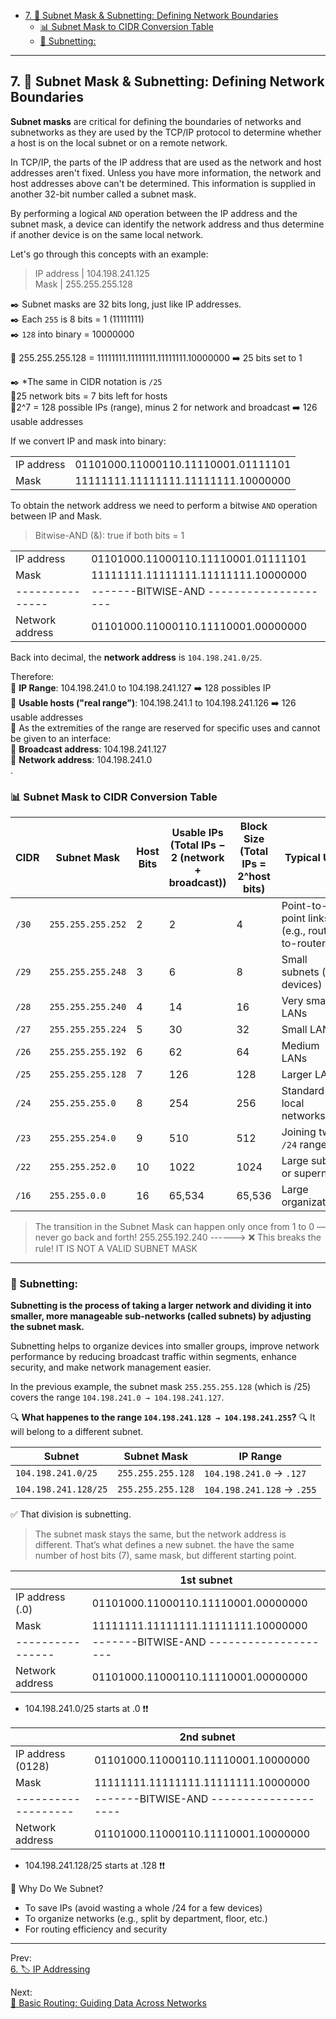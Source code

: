 - [7. 👺 Subnet Mask \& Subnetting: Defining Network Boundaries](#7--subnet-mask--subnetting-defining-network-boundaries)
  - [📊 Subnet Mask to CIDR Conversion Table](#-subnet-mask-to-cidr-conversion-table)
  - [🧮 Subnetting:](#-subnetting)

---

## 7. 👺 Subnet Mask & Subnetting: Defining Network Boundaries

**Subnet masks** are critical for defining the boundaries of networks and subnetworks as they are used by the TCP/IP protocol to determine whether a host is on the local subnet or on a remote network.

In TCP/IP, the parts of the IP address that are used as the network and host addresses aren't fixed. Unless you have more information, the network and host addresses above can't be determined. This information is supplied in another 32-bit number called a subnet mask.

By performing a logical `AND` operation between the IP address and the subnet mask, a device can identify the network address and thus determine if another device is on the same local network. 

Let's go through this concepts with an example:  
  
> IP address | 104.198.241.125  
> Mask       | 255.255.255.128

✒️ Subnet masks are 32 bits long, just like IP addresses.  
✒️ Each `255` is 8 bits = 1 (11111111)  
✒️ `128` into binary = 10000000  

📌 255.255.255.128 = 11111111.11111111.11111111.10000000 ➡️ 25 bits set to 1  

✒️ *The same in CIDR notation is `/25`   
🔸25 network bits = 7 bits left for hosts  
🔸2^7 = 128 possible IPs (range), minus 2 for network and broadcast ➡️  126 usable addresses  

If we convert IP and mask into binary:  
  
|				|										|
|---------------|---------------------------------------|
| IP address	| 01101000.11000110.11110001.01111101	|
| Mask			| 11111111.11111111.11111111.10000000	|

To obtain the network address we need to perform a bitwise `AND` operation between IP and Mask. 

> Bitwise-AND (&): true if both bits = 1

|				|										|
|---------------|---------------------------------------|
| IP address	| 01101000.11000110.11110001.01111101	|
| Mask			| 11111111.11111111.11111111.10000000	|
|---------------|-------BITWISE-AND --------------------|
|Network address | 01101000.11000110.11110001.00000000	|

Back into decimal, the **network address** is `104.198.241.0/25`.  
  
Therefore:  
🔹 **IP Range**: 104.198.241.0 to 104.198.241.127  ➡️ 128 possibles IP  
🔹 **Usable hosts ("real range")**: 104.198.241.1 to 104.198.241.126  ➡️ 126 usable addresses  
🔹 As the extremities of the range are reserved for specific uses and cannot be given to an interface:  
        🔹 **Broadcast address**: 104.198.241.127    
        🔹 **Network address**: 104.198.241.0  
.  

### 📊 Subnet Mask to CIDR Conversion Table
| CIDR  | Subnet Mask       | Host Bits | Usable IPs (Total IPs − 2 (network + broadcast)) | Block Size (Total IPs = 2^host bits) | Typical Use                                   |
| ----- | ----------------- | --------- | ---------- | ---------- | --------------------------------------------- |
| `/30` | `255.255.255.252` | 2         | 2          | 4          | Point-to-point links (e.g., router-to-router) |
| `/29` | `255.255.255.248` | 3         | 6          | 8          | Small subnets (few devices)                   |
| `/28` | `255.255.255.240` | 4         | 14         | 16         | Very small LANs                               |
| `/27` | `255.255.255.224` | 5         | 30         | 32         | Small LANs                                    |
| `/26` | `255.255.255.192` | 6         | 62         | 64         | Medium LANs                                   |
| `/25` | `255.255.255.128` | 7         | 126        | 128        | Larger LANs                                   |
| `/24` | `255.255.255.0`   | 8         | 254        | 256        | Standard local networks                       |
| `/23` | `255.255.254.0`   | 9         | 510        | 512        | Joining two `/24` ranges                      |
| `/22` | `255.255.252.0`   | 10        | 1022       | 1024       | Large subnet or supernet                      |
| `/16` | `255.255.0.0`     | 16        | 65,534     | 65,536     | Large organizations                           |

> The transition in the Subnet Mask can happen only once from 1 to 0 — never go back and forth!
> 255.255.192.240 ------> ❌ This breaks the rule! IT IS NOT A VALID SUBNET MASK
---

### 🧮 Subnetting:

**Subnetting is the process of taking a larger network and dividing it into smaller, more manageable sub-networks (called subnets) by adjusting the subnet mask.**

Subnetting helps to organize devices into smaller groups, improve network performance by reducing broadcast traffic within segments, enhance security, and make network management easier.  

In the previous example, the subnet mask `255.255.255.128` (which is /25) covers the range `104.198.241.0 → 104.198.241.127`.  

🔍 **What happenes to the range `104.198.241.128 → 104.198.241.255`?** 🔍
It will belong to a different subnet.

| Subnet               | Subnet Mask       | IP Range                   |
| -------------------- | ----------------- | -------------------------- |
| `104.198.241.0/25`   | `255.255.255.128` | `104.198.241.0` → `.127`   |
| `104.198.241.128/25` | `255.255.255.128` | `104.198.241.128` → `.255` |

✅ That division is subnetting.

> The subnet mask stays the same, but the network address is different. That’s what defines a new subnet.
> the have the same number of host bits (7), same mask, but different starting point.

|				 |	1st subnet							|
|----------------|---------------------------------------|
| IP address (.0)| 01101000.11000110.11110001.00000000	|
| Mask			 | 11111111.11111111.11111111.10000000	|
|----------------|-------BITWISE-AND --------------------|
|Network address | 01101000.11000110.11110001.00000000	| 
- 104.198.241.0/25 starts at .0 ❗❗

|				    |	2nd subnet							|
|-------------------|---------------------------------------|
| IP address (0128)	| 01101000.11000110.11110001.10000000	|
| Mask	    		| 11111111.11111111.11111111.10000000	|
|-------------------|-------BITWISE-AND --------------------|
|Network address    | 01101000.11000110.11110001.10000000	| 
- 104.198.241.128/25 starts at .128 ❗❗  
  

🎯 Why Do We Subnet?
- To save IPs (avoid wasting a whole /24 for a few devices)
- To organize networks (e.g., split by department, floor, etc.)
- For routing efficiency and security
---
Prev:  
[6. 🏷️ IP Addressing](IP.md#6--ip-addressing)  

Next:  
[🚏 Basic Routing: Guiding Data Across Networks](routing.md#-basic-routing-guiding-data-across-networks)  